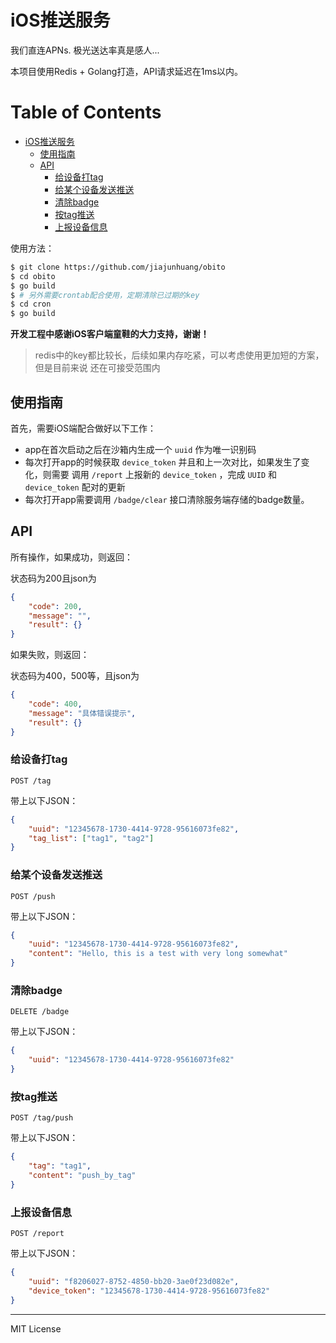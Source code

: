 # iOS推送服务

我们直连APNs. 极光送达率真是感人...

本项目使用Redis + Golang打造，API请求延迟在1ms以内。

Table of Contents
=================

   * [iOS推送服务](#ios推送服务)
      * [使用指南](#使用指南)
      * [API](#api)
         * [给设备打tag](#给设备打tag)
         * [给某个设备发送推送](#给某个设备发送推送)
         * [清除badge](#清除badge)
         * [按tag推送](#按tag推送)
         * [上报设备信息](#上报设备信息)


使用方法：

```bash
$ git clone https://github.com/jiajunhuang/obito
$ cd obito
$ go build
$ # 另外需要crontab配合使用，定期清除已过期的key
$ cd cron
$ go build
```

**开发工程中感谢iOS客户端童鞋的大力支持，谢谢！**

> redis中的key都比较长，后续如果内存吃紧，可以考虑使用更加短的方案，但是目前来说
> 还在可接受范围内

## 使用指南

首先，需要iOS端配合做好以下工作：

- app在首次启动之后在沙箱内生成一个 `uuid` 作为唯一识别码
- 每次打开app的时候获取 `device_token` 并且和上一次对比，如果发生了变化，则需要
  调用 `/report` 上报新的 `device_token` ，完成 `UUID` 和 `device_token` 配对的更新
- 每次打开app需要调用 `/badge/clear` 接口清除服务端存储的badge数量。

## API

所有操作，如果成功，则返回：

状态码为200且json为

```json
{
    "code": 200,
    "message": "",
    "result": {}
}
```

如果失败，则返回：

状态码为400，500等，且json为

```json
{
    "code": 400,
    "message": "具体错误提示",
    "result": {}
}
```

### 给设备打tag

`POST /tag`

带上以下JSON：

```json
{
    "uuid": "12345678-1730-4414-9728-95616073fe82",
    "tag_list": ["tag1", "tag2"]
}
```

### 给某个设备发送推送

`POST /push`

带上以下JSON：

```json
{
    "uuid": "12345678-1730-4414-9728-95616073fe82",
    "content": "Hello, this is a test with very long somewhat"
}
```

### 清除badge

`DELETE /badge`

带上以下JSON：

```json
{
    "uuid": "12345678-1730-4414-9728-95616073fe82"
}
```

### 按tag推送

`POST /tag/push`

带上以下JSON：

```json
{
    "tag": "tag1",
    "content": "push_by_tag"
}
```

### 上报设备信息

`POST /report`

带上以下JSON：

```json
{
    "uuid": "f8206027-8752-4850-bb20-3ae0f23d082e",
    "device_token": "12345678-1730-4414-9728-95616073fe82"
}
```

-------------------

MIT License
